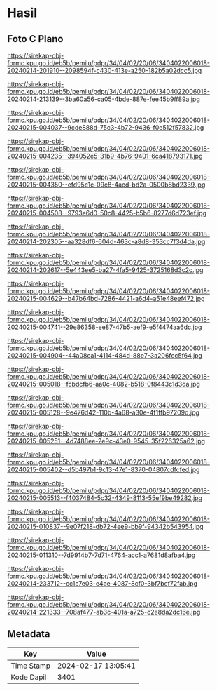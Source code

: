 # Hasil

## Foto C Plano

https://sirekap-obj-formc.kpu.go.id/eb5b/pemilu/pdpr/34/04/02/20/06/3404022006018-20240214-201910--2098594f-c430-413e-a250-182b5a02dcc5.jpg

https://sirekap-obj-formc.kpu.go.id/eb5b/pemilu/pdpr/34/04/02/20/06/3404022006018-20240214-213139--3ba60a56-ca05-4bde-887e-fee45b9ff89a.jpg

https://sirekap-obj-formc.kpu.go.id/eb5b/pemilu/pdpr/34/04/02/20/06/3404022006018-20240215-004037--9cde888d-75c3-4b72-9436-f0e512f57832.jpg

https://sirekap-obj-formc.kpu.go.id/eb5b/pemilu/pdpr/34/04/02/20/06/3404022006018-20240215-004235--394052e5-31b9-4b76-9401-6ca418793171.jpg

https://sirekap-obj-formc.kpu.go.id/eb5b/pemilu/pdpr/34/04/02/20/06/3404022006018-20240215-004350--efd95c1c-09c8-4acd-bd2a-0500b8bd2339.jpg

https://sirekap-obj-formc.kpu.go.id/eb5b/pemilu/pdpr/34/04/02/20/06/3404022006018-20240215-004508--9793e6d0-50c8-4425-b5b6-8277d6d723ef.jpg

https://sirekap-obj-formc.kpu.go.id/eb5b/pemilu/pdpr/34/04/02/20/06/3404022006018-20240214-202305--aa328df6-604d-463c-a8d8-353cc7f3d4da.jpg

https://sirekap-obj-formc.kpu.go.id/eb5b/pemilu/pdpr/34/04/02/20/06/3404022006018-20240214-202617--5e443ee5-ba27-4fa5-9425-3725168d3c2c.jpg

https://sirekap-obj-formc.kpu.go.id/eb5b/pemilu/pdpr/34/04/02/20/06/3404022006018-20240215-004629--b47b64bd-7286-4421-a6d4-a51e48eef472.jpg

https://sirekap-obj-formc.kpu.go.id/eb5b/pemilu/pdpr/34/04/02/20/06/3404022006018-20240215-004741--29e86358-ee87-47b5-aef9-e5f4474aa6dc.jpg

https://sirekap-obj-formc.kpu.go.id/eb5b/pemilu/pdpr/34/04/02/20/06/3404022006018-20240215-004904--44a08ca1-4114-484d-88e7-3a206fcc5f64.jpg

https://sirekap-obj-formc.kpu.go.id/eb5b/pemilu/pdpr/34/04/02/20/06/3404022006018-20240215-005018--fcbdcfb6-aa0c-4082-b518-0f8443c1d3da.jpg

https://sirekap-obj-formc.kpu.go.id/eb5b/pemilu/pdpr/34/04/02/20/06/3404022006018-20240215-005128--9e476d42-110b-4a68-a30e-4f1ffb97209d.jpg

https://sirekap-obj-formc.kpu.go.id/eb5b/pemilu/pdpr/34/04/02/20/06/3404022006018-20240215-005251--4d7488ee-2e9c-43e0-9545-35f226325a62.jpg

https://sirekap-obj-formc.kpu.go.id/eb5b/pemilu/pdpr/34/04/02/20/06/3404022006018-20240215-005402--d5b497b1-9c13-47e1-8370-04807cdfcfed.jpg

https://sirekap-obj-formc.kpu.go.id/eb5b/pemilu/pdpr/34/04/02/20/06/3404022006018-20240215-005513--f4037484-5c32-4349-8113-55ef9be49282.jpg

https://sirekap-obj-formc.kpu.go.id/eb5b/pemilu/pdpr/34/04/02/20/06/3404022006018-20240215-010837--9e07f218-db72-4ee9-bb9f-94342b543954.jpg

https://sirekap-obj-formc.kpu.go.id/eb5b/pemilu/pdpr/34/04/02/20/06/3404022006018-20240215-011310--7d9914b7-7d71-4764-acc1-a7681d8afba4.jpg

https://sirekap-obj-formc.kpu.go.id/eb5b/pemilu/pdpr/34/04/02/20/06/3404022006018-20240214-233712--cc1c7e03-e4ae-4087-8cf0-3bf7bcf72fab.jpg

https://sirekap-obj-formc.kpu.go.id/eb5b/pemilu/pdpr/34/04/02/20/06/3404022006018-20240214-221333--708af477-ab3c-401a-a725-c2e8da2dc16e.jpg


## Metadata

| Key        | Value               |
| ---------- | ------------------- |
| Time Stamp | 2024-02-17 13:05:41 |
| Kode Dapil | 3401                |



